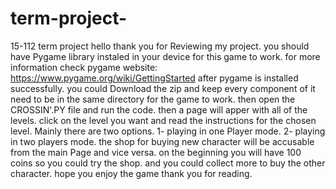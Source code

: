 # term-project-
15-112 term project
hello thank you for Reviewing my project.
you should have Pygame library instaled in your device for this game to work.
for more information check pygame website: https://www.pygame.org/wiki/GettingStarted
after pygame is installed successfully.
you could Download the zip and keep every component of it need to be in the same directory for the game to work.
then open the CROSSIN'.PY file and run the code.
then a page will apper with all of the levels.
click on the level you want and read the instructions for the chosen level.
Mainly there are two options.
1- playing in one Player mode.
2- playing in two players mode.
the shop for buying new character will be accusable from the main Page and vice versa.
on the beginning you will have 100 coins so you could try the shop.
and you could collect more to buy the other character.
hope you enjoy the game thank you for reading.
